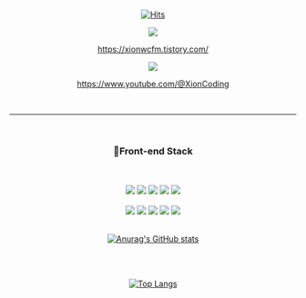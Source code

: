 <div align="center">

<br>

[![Hits](https://hits.seeyoufarm.com/api/count/incr/badge.svg?url=https%3A%2F%2Fgithub.com%2FXionWCFM%2Fhit-counter&count_bg=%2379C83D&title_bg=%23555555&icon=&icon_color=%23E7E7E7&title=hits&edge_flat=false)](https://hits.seeyoufarm.com)


<img src="https://img.shields.io/badge/Tistory-000000?style=flat-square&logo=tistory&logoColor=white"/>

https://xionwcfm.tistory.com/

<img src="https://img.shields.io/badge/Youtube-FF0000?style=flat-square&logo=youtube&logoColor=white"/>

https://www.youtube.com/@XionCoding

<br>

---

<br>

### 🌱Front-end Stack

<br>
<br>

<img src="https://img.shields.io/badge/Next.js-000000?style=flat-square&logo=nextdotjs&logoColor=white"/>
<img src="https://img.shields.io/badge/TypeScript-3178c6?style=flat-square&logo=typescript&logoColor=white"/>
<img src="https://img.shields.io/badge/Yarn-2C8EBB?style=flat-square&logo=yarn&logoColor=white"/>
<img src="https://img.shields.io/badge/redux-764ABC?style=flat-square&logo=redux&logoColor=white"/>
<img src="https://img.shields.io/badge/Node.js-339933?style=flat-square&logo=nodedotjs&logoColor=white"/>

  
<br>
<br>

  
<img src="https://img.shields.io/badge/React-61DAFB?style=flat-square&logo=react&logoColor=white"/>
<img src="https://img.shields.io/badge/Vite-646CFF?style=flat-square&logo=Vite&logoColor=white"/>
<img src="https://img.shields.io/badge/TailwindCSS-06B6D4?style=flat-square&logo=tailwindcss&logoColor=white"/>
<img src="https://img.shields.io/badge/JavaScript-F7DF1E?style=flat-square&logo=javascript&logoColor=white"/>
<img src="https://img.shields.io/badge/reduxtoolkit-764ABC?style=flat-square&logo=redux&logoColor=white"/>

<br>
<br>


[![Anurag's GitHub stats](https://github-readme-stats.vercel.app/api?username=XionWCFM)](https://github.com/anuraghazra/github-readme-stats)

<br>
<br>


[![Top Langs](https://github-readme-stats.vercel.app/api/top-langs/?username=XionWCFM)](https://github.com/anuraghazra/github-readme-stats)

